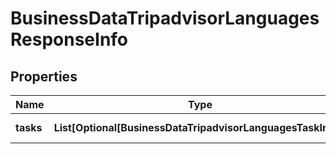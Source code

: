 # BusinessDataTripadvisorLanguagesResponseInfo


## Properties

| Name | Type | Description | Notes |
|------------ | ------------- | ------------- | -------------|
**tasks** | **List[Optional[BusinessDataTripadvisorLanguagesTaskInfo]]** | array of tasks |[optional]|
